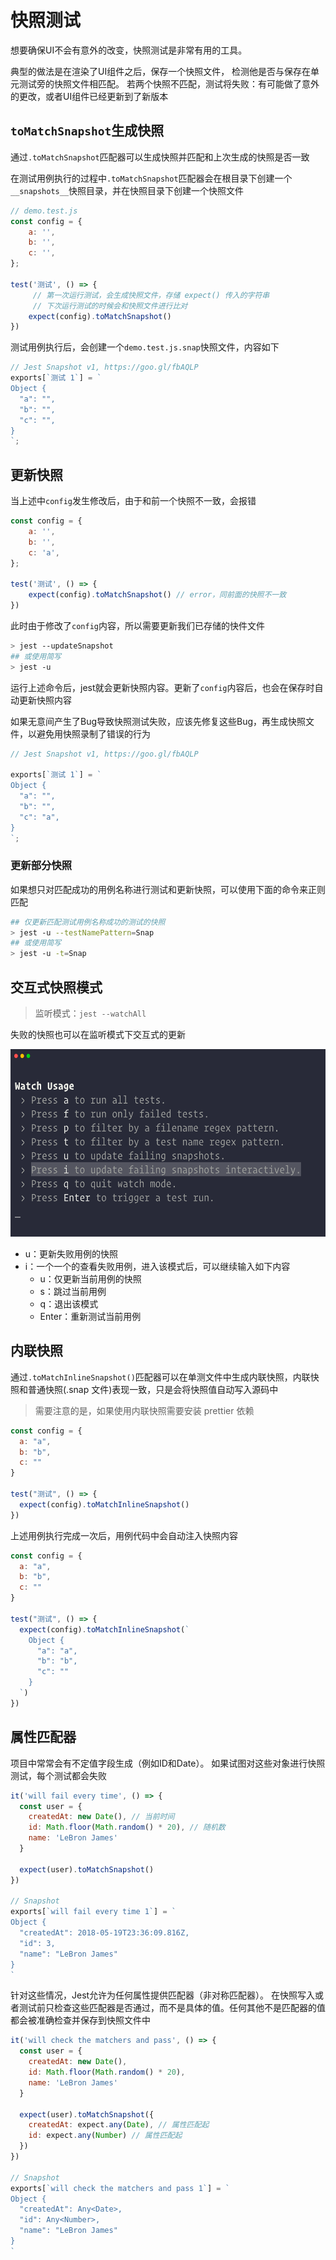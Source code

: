 # 快照测试
想要确保UI不会有意外的改变，快照测试是非常有用的工具。

典型的做法是在渲染了UI组件之后，保存一个快照文件， 检测他是否与保存在单元测试旁的快照文件相匹配。 若两个快照不匹配，测试将失败：有可能做了意外的更改，或者UI组件已经更新到了新版本
## `toMatchSnapshot`生成快照
通过`.toMatchSnapshot`匹配器可以生成快照并匹配和上次生成的快照是否一致

在测试用例执行的过程中`.toMatchSnapshot`匹配器会在根目录下创建一个`__snapshots__`快照目录，并在快照目录下创建一个快照文件
```javascript
// demo.test.js
const config = {
    a: '',
    b: '',
    c: '',
};

test('测试', () => {
     // 第一次运行测试，会生成快照文件，存储 expect() 传入的字符串
     // 下次运行测试的时候会和快照文件进行比对
    expect(config).toMatchSnapshot()
})
```
测试用例执行后，会创建一个`demo.test.js.snap`快照文件，内容如下
```javascript
// Jest Snapshot v1, https://goo.gl/fbAQLP
exports[`测试 1`] = `
Object {
  "a": "",
  "b": "",
  "c": "",
}
`;
```
## 更新快照
当上述中`config`发生修改后，由于和前一个快照不一致，会报错
```javascript
const config = {
    a: '',
    b: '',
    c: 'a',
};

test('测试', () => {
    expect(config).toMatchSnapshot() // error，同前面的快照不一致
})
```
此时由于修改了`config`内容，所以需要更新我们已存储的快件文件
```bash
> jest --updateSnapshot
## 或使用简写
> jest -u
```
运行上述命令后，jest就会更新快照内容。更新了`config`内容后，也会在保存时自动更新快照内容

如果无意间产生了Bug导致快照测试失败，应该先修复这些Bug，再生成快照文件，以避免用快照录制了错误的行为
```javascript
// Jest Snapshot v1, https://goo.gl/fbAQLP

exports[`测试 1`] = `
Object {
  "a": "",
  "b": "",
  "c": "a",
}
`;
```
### 更新部分快照
如果想只对匹配成功的用例名称进行测试和更新快照，可以使用下面的命令来正则匹配
```bash
## 仅更新匹配测试用例名称成功的测试的快照
> jest -u --testNamePattern=Snap
## 或使用简写
> jest -u -t=Snap
```
## 交互式快照模式
> 监听模式：`jest --watchAll`

失败的快照也可以在监听模式下交互式的更新

<img height="300px" src="https://github.com/zygg1512/myBlog/raw/master/assets/自动化测试/交互式快照模式.png" />

- u：更新失败用例的快照
- i：一个一个的查看失败用例，进入该模式后，可以继续输入如下内容
   - u：仅更新当前用例的快照
   - s：跳过当前用例
   - q：退出该模式
   - Enter：重新测试当前用例
## 内联快照
通过`.toMatchInlineSnapshot()`匹配器可以在单测文件中生成内联快照，内联快照和普通快照(.snap 文件)表现一致，只是会将快照值自动写入源码中
> 需要注意的是，如果使用内联快照需要安装 prettier 依赖

```javascript
const config = {
  a: "a",
  b: "b",
  c: ""
}

test("测试", () => {
  expect(config).toMatchInlineSnapshot()
})
```
上述用例执行完成一次后，用例代码中会自动注入快照内容
```javascript
const config = {
  a: "a",
  b: "b",
  c: ""
}

test("测试", () => {
  expect(config).toMatchInlineSnapshot(`
    Object {
      "a": "a",
      "b": "b",
      "c": ""
    }
  `)
})

```
## 属性匹配器
项目中常常会有不定值字段生成（例如ID和Date）。 如果试图对这些对象进行快照测试，每个测试都会失败
```javascript
it('will fail every time', () => {
  const user = {
    createdAt: new Date(), // 当前时间
    id: Math.floor(Math.random() * 20), // 随机数
    name: 'LeBron James'
  }

  expect(user).toMatchSnapshot()
})

// Snapshot
exports[`will fail every time 1`] = `
Object {
  "createdAt": 2018-05-19T23:36:09.816Z,
  "id": 3,
  "name": "LeBron James"
}
`
```
针对这些情况，Jest允许为任何属性提供匹配器（非对称匹配器）。 在快照写入或者测试前只检查这些匹配器是否通过，而不是具体的值。任何其他不是匹配器的值都会被准确检查并保存到快照文件中
```javascript
it('will check the matchers and pass', () => {
  const user = {
    createdAt: new Date(),
    id: Math.floor(Math.random() * 20),
    name: 'LeBron James'
  }

  expect(user).toMatchSnapshot({
    createdAt: expect.any(Date), // 属性匹配起
    id: expect.any(Number) // 属性匹配起
  })
})

// Snapshot
exports[`will check the matchers and pass 1`] = `
Object {
  "createdAt": Any<Date>,
  "id": Any<Number>,
  "name": "LeBron James"
}
`
```
